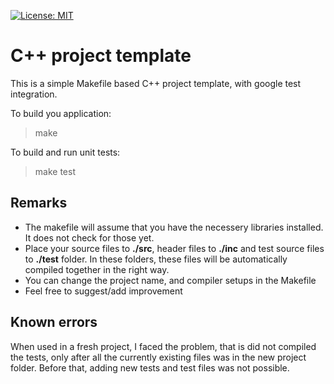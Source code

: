 [![License: MIT](https://img.shields.io/badge/License-MIT-yellow.svg)](https://opensource.org/licenses/MIT)


C++ project template 
=====================

This is a simple Makefile based C++ project template, with google test integration.

To build you application:
> make

To build and run unit tests:
> make test

Remarks
-------

+ The makefile will assume that you have the necessery libraries installed. It does not check for those yet. 
+ Place your source files to __./src__, header files to __./inc__ and test source files to __./test__ folder. In these folders, these files will be automatically compiled together in the right way.
+ You can change the project name, and compiler setups in the Makefile
+ Feel free to suggest/add improvement

Known errors
------------

When used in a fresh project, I faced the problem, that is did not compiled the tests, only after all the currently existing files was in the new project folder. Before that, adding new tests and test files was not possible.

